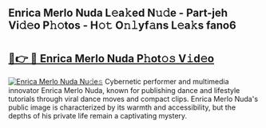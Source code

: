 ## Enrica Merlo Nuda L𝚎a𝚔ed N𝚞𝚍e - Part-jeh Vi𝚍𝚎o P𝚑𝚘tos - H𝚘𝚝 O𝚗𝚕yf𝚊ns L𝚎a𝚔s fano6

# <h2><a href="http://kf1dfu.oniu.top/?m=Enrica+Merlo+Nuda">🔗👉 🔴 Enrica Merlo Nuda P𝚑ot𝚘𝚜 V𝚒d𝚎o</a></h2>

[![Enrica Merlo Nuda Nu𝚍e𝚜](https://i.imgur.com/0qMVB7G.gif)](http://kf1dfu.oniu.top/?m=Enrica+Merlo+Nuda)
Cybernetic performer and multimedia innovator Enrica Merlo Nuda, known for publishing dance and lifestyle tutorials through viral dance moves and compact clips. Enrica Merlo Nuda's public image is characterized by its warmth and accessibility, but the depths of his private life remain a captivating mystery.  
